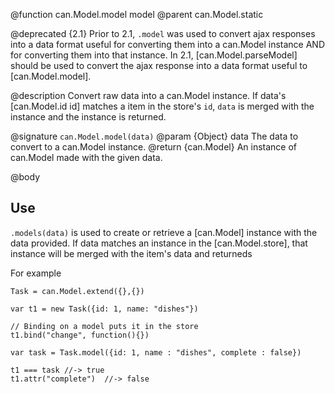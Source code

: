 @function can.Model.model model
@parent can.Model.static

@deprecated {2.1} Prior to 2.1, `.model` was used to convert ajax
responses into a data format useful for converting them into a can.Model instance
AND for converting them into that instance. In 2.1, [can.Model.parseModel] should
be used to convert the ajax response into a data format useful to [can.Model.model].

@description Convert raw data into a can.Model instance. If data's [can.Model.id id]
matches a item in the store's `id`, `data` is merged with the instance and the
instance is returned.


@signature `can.Model.model(data)`
@param {Object} data The data to convert to a can.Model instance.
@return {can.Model} An instance of can.Model made with the given data.


@body

## Use

`.models(data)` is used to create or retrieve a [can.Model] instance
with the data provided. If data matches an instance in the [can.Model.store],
that instance will be merged with the item's data and returneds

For example

```
Task = can.Model.extend({},{})

var t1 = new Task({id: 1, name: "dishes"})

// Binding on a model puts it in the store
t1.bind("change", function(){})

var task = Task.model({id: 1, name : "dishes", complete : false})

t1 === task //-> true
t1.attr("complete")  //-> false
```
